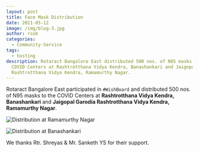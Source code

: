 ```yaml
---
layout: post
title: Face Mask Distribution
date: 2021-05-12
image: /img/blog-3.jpg
author: rcob
categories:
  - Community-Service
tags:
  - hosting
description: Rotaract Bangalore East distributed 500 nos. of N95 masks to the
  COVID Centers at Rashtrotthana Vidya Kendra, Banashankari and Jaigopal Garodia
  Rashtrotthana Vidya Kendra, Ramamurthy Nagar.
---
```

Rotaract Bangalore East participated in `#WishBoard` and distributed 500 nos. of N95 masks to the COVID Centers at **Rashtrotthana Vidya Kendra, Banashankari** and **Jaigopal Garodia Rashtrotthana Vidya Kendra, Ramamurthy Nagar**.

![Distribution at Ramamurthy Nagar](/images/uploads/2021maskdonation2.jpeg "Distribution at Ramamurthy Nagar")

![Distribution at Banashankari](/images/uploads/2021maskdonation3.jpeg "Distribution at Banashankari")

We thanks Rtr. Shreyas & Mr. Sanketh YS for their support.